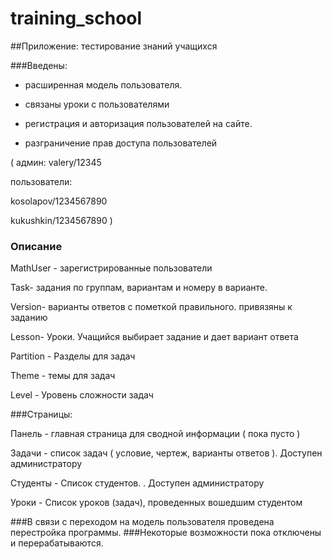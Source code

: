 # training_school
##Приложение: тестирование знаний учащихся

###Введены:
- расширенная модель пользователя.

- связаны уроки с пользователями

- регистрация и авторизация пользователей на сайте.

- разграничение прав доступа пользователей

(  админ: valery/12345

   пользователи:
   
kosolapov/1234567890

kukushkin/1234567890
)

### Описание

MathUser - зарегистрированные пользователи

Task- задания по группам, вариантам и номеру в варианте.

Version- варианты ответов с пометкой правильного. привязяны к заданию

Lesson- Уроки. Учащийся выбирает задание и дает вариант ответа 

Partition - Разделы для задач

Theme - темы для задач

Level - Уровень сложности задач

###Страницы:

Панель - главная страница для сводной информации ( пока пусто )

Задачи -  список задач ( условие, чертеж, варианты ответов ). Доступен администратору

Студенты -  Список студентов. . Доступен администратору

Уроки - Список уроков (задач), проведенных вошедшим студентом

###В связи с переходом на модель пользователя проведена перестройка программы.
###Некоторые возможности пока отключены и перерабатываются.
